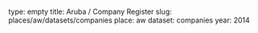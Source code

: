 type: empty
title: Aruba / Company Register
slug: places/aw/datasets/companies
place: aw
dataset: companies
year: 2014
